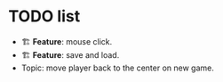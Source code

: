 # TODO list

- 🏗️ **Feature**: mouse click.
- 🏗️ **Feature**: save and load.
- Topic: move player back to the center on new game.
